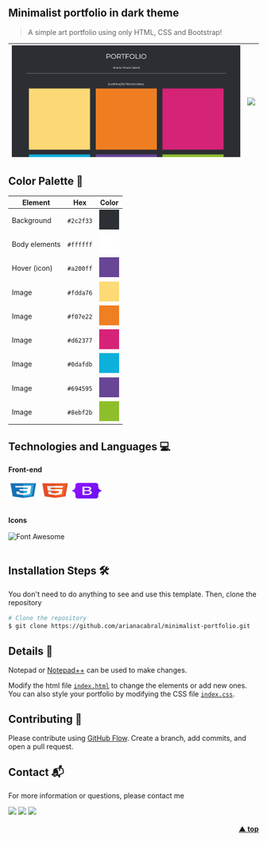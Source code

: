 <div id="home" align="left"></div>

## Minimalist portfolio in dark theme

> A simple art portfolio using only HTML, CSS and Bootstrap!

| [<img src="demo/demo_portfolio.gif" width="100%;"/>](demo/demo_portfolio.gif) |  [<img src="demo/my_art_portfolio.gif" width="100%;"/> ](demo/demo_portfolio.gif) |
| :---: | :---: |

## Color Palette 🎨

Element        | Hex       | Color
---            | ---       | ---               
Background     | `#2c2f33` | <img src="./palette/background.png" alt="palette" style="width:40px;"/> 
Body elements  | `#ffffff` | <img src="./palette/body.png" alt="palette" style="width:40px;"/>
Hover (icon)   | `#a200ff` | <img src="./palette/hover.png" alt="palette" style="width:40px;"/> 
Image          | `#fdda76` | <img src="./palette/img1.png" alt="palette" style="width:40px;"/>
Image          | `#f07e22` | <img src="./palette/img2.png" alt="palette" style="width:40px;"/> 
Image          | `#d62377` | <img src="./palette/img3.png" alt="palette" style="width:40px;"/>
Image          | `#0dafdb` | <img src="./palette/img4.png" alt="palette" style="width:40px;"/>
Image          | `#694595` | <img src="./palette/img5.png" alt="palette" style="width:40px;"/> 
Image          | `#8ebf2b` | <img src="./palette/img6.png" alt="palette" style="width:40px;"/>

## Technologies and Languages 💻

**Front-end**
<div style="display: inline_block">
  <img align="center" alt="CSS" height="30" width="60" src="https://raw.githubusercontent.com/devicons/devicon/master/icons/css3/css3-original.svg">
  <img align="center" alt="HTML" height="30" width="60" src="https://raw.githubusercontent.com/devicons/devicon/master/icons/html5/html5-original.svg">
  <img align="center" alt="Bootstrap" height="40" width="60" src="https://raw.githubusercontent.com/devicons/devicon/master/icons/bootstrap/bootstrap-original.svg">
</div> <br/>

**Icons**
<div style="display: inline_block">
  <img align="center" alt="Font Awesome" height="30" width="30" src="https://avatars.githubusercontent.com/u/1505683?s=200&v=4">
</div> <br/>

## Installation Steps 🛠️

You don't need to do anything to see and use this template. Then, clone the repository

```bash
# Clone the repository
$ git clone https://github.com/arianacabral/minimalist-portfolio.git
```

## Details 🔭

Notepad or [Notepad++](https://notepad-plus-plus.org/) can be used to make changes.

Modify the html file [``index.html``](https://github.com/arianacabral/minimalist-portfolio/blob/main/index.html) to change the elements or add new ones. You can also style your portfolio by modifying the CSS file  [``index.css``](https://github.com/arianacabral/minimalist-portfolio/blob/main/index.html).

## Contributing 🍰

Please contribute using [GitHub Flow](https://guides.github.com/introduction/flow). Create a branch, add commits, and open a pull request. 

## Contact 📬

For more information or questions, please contact me

<div> 
  <a href="https://github.com/arianacabral" target="_blank"><img src="https://img.shields.io/badge/GitHub-100000?style=for-the-badge&logo=github&logoColor=skyblue" target="_blank"></a>
  <a href = "mailto:arianacabral57@ufu.br"><img src="https://img.shields.io/badge/-UFU-%23337?style=for-the-badge&logo=gmail&logoColor=white" target="_blank"></a>
  <a href="https://discord.gg/RTXE2NMVSA" target="_blank"><img src="https://img.shields.io/badge/Discord-7289DA?style=for-the-badge&logo=discord&logoColor=white" target="_blank"></a> 
</div>

</br>

<div align="right">
    <b><a href="#home">▲ top</a></b>
</div>
